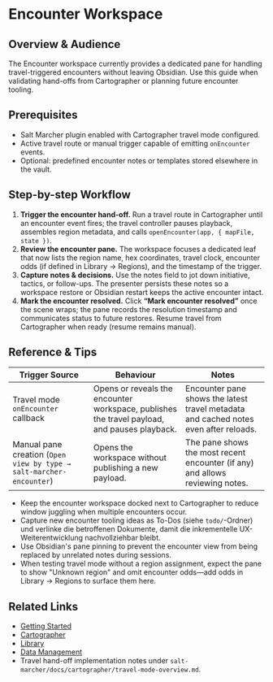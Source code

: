 # Encounter Workspace

## Overview & Audience
The Encounter workspace currently provides a dedicated pane for handling travel-triggered encounters without leaving Obsidian. Use this guide when validating hand-offs from Cartographer or planning future encounter tooling.

## Prerequisites
- Salt Marcher plugin enabled with Cartographer travel mode configured.
- Active travel route or manual trigger capable of emitting `onEncounter` events.
- Optional: predefined encounter notes or templates stored elsewhere in the vault.

## Step-by-step Workflow
1. **Trigger the encounter hand-off.** Run a travel route in Cartographer until an encounter event fires; the travel controller pauses playback, assembles region metadata, and calls `openEncounter(app, { mapFile, state })`.
2. **Review the encounter pane.** The workspace focuses a dedicated leaf that now lists the region name, hex coordinates, travel clock, encounter odds (if defined in Library → Regions), and the timestamp of the trigger.
3. **Capture notes & decisions.** Use the notes field to jot down initiative, tactics, or follow-ups. The presenter persists these notes so a workspace restore or Obsidian restart keeps the active encounter intact.
4. **Mark the encounter resolved.** Click **“Mark encounter resolved”** once the scene wraps; the pane records the resolution timestamp and communicates status to future restores. Resume travel from Cartographer when ready (resume remains manual).

## Reference & Tips
| Trigger Source | Behaviour | Notes |
| --- | --- | --- |
| Travel mode `onEncounter` callback | Opens or reveals the encounter workspace, publishes the travel payload, and pauses playback. | Encounter pane shows the latest travel metadata and cached notes even after reloads. |
| Manual pane creation (`Open view by type → salt-marcher-encounter`) | Opens the workspace without publishing a new payload. | The pane shows the most recent encounter (if any) and allows reviewing notes. |

- Keep the encounter workspace docked next to Cartographer to reduce window juggling when multiple encounters occur.
- Capture new encounter tooling ideas as To-Dos (siehe `todo/`-Ordner) und verlinke die betroffenen Dokumente, damit die inkrementelle UX-Weiterentwicklung nachvollziehbar bleibt.
- Use Obsidian's pane pinning to prevent the encounter view from being replaced by unrelated notes during sessions.
- When testing travel mode without a region assignment, expect the pane to show "Unknown region" and omit encounter odds—add odds in Library → Regions to surface them here.

## Related Links
- [Getting Started](./Getting-Started.md)
- [Cartographer](./Cartographer.md)
- [Library](./Library.md)
- [Data Management](./Data-Management.md)
- Travel hand-off implementation notes under `salt-marcher/docs/cartographer/travel-mode-overview.md`.

